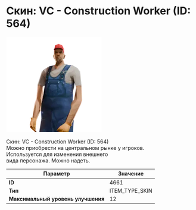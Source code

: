 # Скин: VC - Construction Worker (ID: 564)

![Item Image](../img/4661.webp?raw=true)

Скин: VC - Construction Worker (ID: 564)<br>Можно приобрести на центральном рынке у игроков.<br>Используется для изменения внешнего<br>вида персонажа. Можно надеть.


| Параметр | Значение |
|----------|----------|
| **ID** | 4661 |
| **Тип** | ITEM_TYPE_SKIN |
| **Максимальный уровень улучшения** | 12 |

